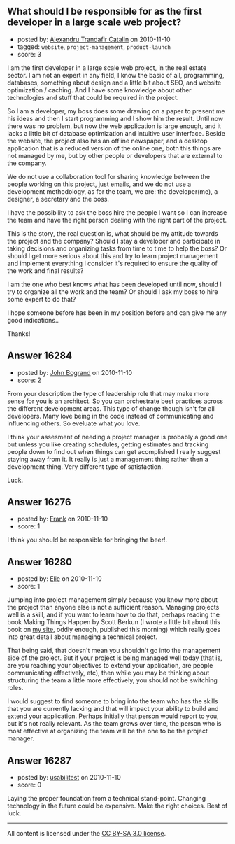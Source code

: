 ## What should I be responsible for as the first developer in a large scale web project?

- posted by: [Alexandru Trandafir Catalin](https://stackexchange.com/users/-1/4208-alexandru-trandafir-catalin) on 2010-11-10
- tagged: `website`, `project-management`, `product-launch`
- score: 3

I am the first developer in a large scale web project, in the real estate sector.
I am not an expert in any field, I know the basic of all, programming, databases, something about design and a little bit about SEO, and website optimization / caching. And I have some knowledge about other technologies and stuff that could be required in the project.

So I am a developer, my boss does some drawing on a paper to present me his ideas and then I start programming and I show him the result. Until now there was no problem, but now the web application is large enough, and it lacks a little bit of database optimization and intuitive user interface. Beside the website, the project also has an offline newspaper, and a desktop application that is a reduced version of the online one, both this things are not managed by me, but by other people or developers that are external to the company.

We do not use a collaboration tool for sharing knowledge between the people working on this project, just emails, and we do not use a development methodology, as for the team, we are:
the developer(me), a designer, a secretary and the boss.

I have the possibility to ask the boss hire the people I want so I can increase the team and have the right person dealing with the right part of the project.

This is the story, the real question is, what should be my attitude towards the project and the company? Should I stay a developer and participate in taking decisions and organizing tasks from time to time to help the boss? Or should I get more serious about this and try to learn project management and implement everything I consider it's required to ensure the quality of the work and final results?

I am the one who best knows what has been developed until now, should I try to organize all the work and the team? Or should I ask my boss to hire some expert to do that?

I hope someone before has been in my position before and can give me any good indications..

Thanks!


## Answer 16284

- posted by: [John Bogrand](https://stackexchange.com/users/-1/3577-john-bogrand) on 2010-11-10
- score: 2

From your description the type of leadership role that may make more sense for you is an architect.  So you can orchestrate best practices across the different development areas.  This type of change though isn't for all developers.  Many love being in the code instead of communicating and influencing others.  So eveluate what you love.

I think your assesment of needing a project manager is probably a good one but unless you like creating schedules, getting estimates and tracking people down to find out when things can get acomplished I really suggest staying away from it.  It really is just a management thing rather then a development thing.  Very different type of satisfaction.

Luck.


## Answer 16276

- posted by: [Frank](https://stackexchange.com/users/-1/4858-frank) on 2010-11-10
- score: 1

I think you should be responsible for bringing the beer!.  


## Answer 16280

- posted by: [Elie](https://stackexchange.com/users/-1/1752-elie) on 2010-11-10
- score: 1

<p>Jumping into project management simply because you know more about the project than anyone else is not a sufficient reason. Managing projects well is a skill, and if you want to learn how to do that, perhaps reading the book Making Things Happen by Scott Berkun (I wrote a little bit about this book on <a href="http://blog.optimalupgrades.ca/2010/11/the-view-matters/" rel="nofollow">my site</a>, oddly enough, published this morning) which really goes into great detail about managing a technical project.</p>

<p>That being said, that doesn't mean you shouldn't go into the management side of the project. But if your project is being managed well today (that is, are you reaching your objectives to extend your application, are people communicating effectively, etc), then while you may be thinking about structuring the team a little more effectively, you should not be switching roles.</p>

<p>I would suggest to find someone to bring into the team who has the skills that you are currently lacking and that will impact your ability to build and extend your application. Perhaps initially that person would report to you, but it's not really relevant. As the team grows over time, the person who is most effective at organizing the team will be the one to be the project manager.</p>



## Answer 16287

- posted by: [usabilitest](https://stackexchange.com/users/-1/3024-usabilitest) on 2010-11-10
- score: 0

Laying the proper foundation from a technical stand-point. Changing technology in the future could be expensive. Make the right choices. Best of luck.  



---

All content is licensed under the [CC BY-SA 3.0 license](https://creativecommons.org/licenses/by-sa/3.0/).
